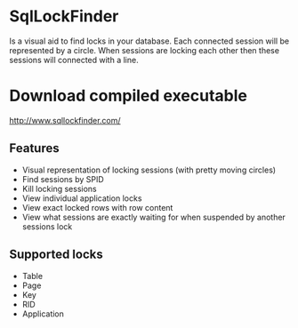 # SqlLockFinder
Is a visual aid to find locks in your database.
Each connected session will be represented by a circle.  When sessions are locking each other then these sessions will connected with a line.

# Download compiled executable
http://www.sqllockfinder.com/

## Features
- Visual representation of locking sessions (with pretty moving circles)
- Find sessions by SPID
- Kill locking sessions
- View individual application locks
- View exact locked rows with row content
- View what sessions are exactly waiting for when suspended by another sessions lock

## Supported locks
- Table
- Page
- Key
- RID
- Application


